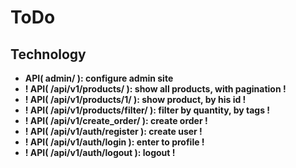 # ToDo

## Technology
+ **API( admin/ ): configure admin site**
+ **! API( /api/v1/products/ ): show all products, with pagination !**
+ **! API( /api/v1/products/1/ ): show product, by his id !** 
+ **! API( /api/v1/products/filter/ ): filter by quantity, by tags !**
+ **! API( /api/v1/create_order/ ): create order !**
+ **! API( /api/v1/auth/register ): create user !**
+ **! API( /api/v1/auth/login ): enter to profile !**
+ **! API( /api/v1/auth/logout ): logout !**